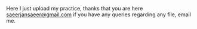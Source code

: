 Here I just upload my practice, thanks that you are here 
saeerjansaeer@gmail.com  if you have any queries regarding any file, email me.
